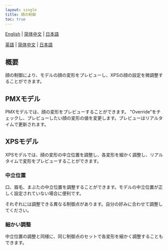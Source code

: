 ```yaml
---
layout: single
title: 顔の制御
toc: true
---
```

[English](/dancexr/features/facial_control) | [简体中文](/zh/dancexr/features/facial_control) | [日本語](/jp/dancexr/features/facial_control)


[英語](/dancexr/features/facial_control) | [简体中文](/zh/dancexr/features/facial_control) | [日本語](/jp/dancexr/features/facial_control)

## 概要
顔の制御により、モデルの顔の変形をプレビューし、XPSの顔の設定を微調整することができます。

## PMXモデル
PMXモデルでは、顔の変形をプレビューすることができます。 "Override"をチェックし、プレビューしたい顔の変形の値を変更します。プレビューはリアルタイムで更新されます。

## XPSモデル
XPSモデルでは、顔の変形の中立位置を調整し、各変形を細かく調整し、リアルタイムで変形をプレビューすることができます。

### 中立位置
口、眉毛、まぶたの中立位置を調整することができます。モデルの中立位置が正しく設定されていない場合に便利です。

それぞれには調整できる異なる制御点があります。自分の好みに合わせて調整してください。

### 細かい調整
中立位置の調整と同様に、同じ制御点のセットで各変形を細かく調整することもできます。